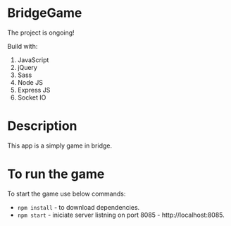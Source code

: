 # BridgeGame

The project is ongoing!

Build with:

1. JavaScript
2. jQuery
3. Sass
4. Node JS
5. Express JS
6. Socket IO

# Description

This app is a simply game in bridge. 

# To run the game
To start the game use below commands:

* ```npm install``` - to download dependencies.
* ```npm start``` - iniciate server listning on port 8085 - http://localhost:8085.
